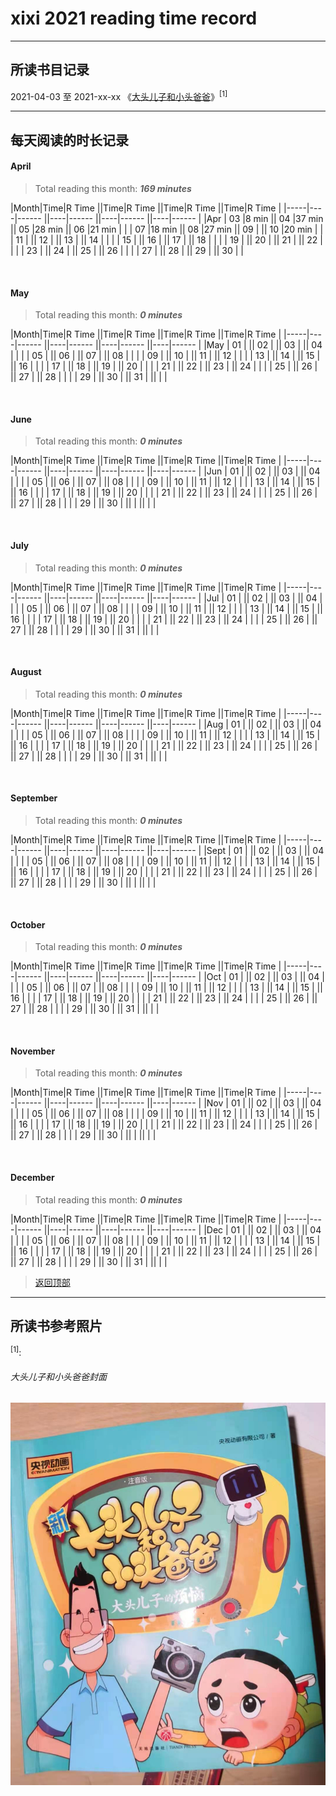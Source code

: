 
# xixi 2021 reading time record

------------------------------

## 所读书目记录

2021-04-03 至 2021-xx-xx 《[大头儿子和小头爸爸](#大头儿子和小头爸爸封面)》<sup>[1]</sup>  


------------------------------

## 每天阅读的时长记录


#### April

>Total reading this month: ***169 minutes***

|Month|Time|R Time  ||Time|R Time  ||Time|R Time  ||Time|R Time  |
|-----|----|------  ||----|------  ||----|------  ||----|------  |
|Apr  | 03 |8  min  || 04 |37 min  || 05 |28 min  || 06 |21 min  |
|     | 07 |18 min  || 08 |27 min  || 09 |        || 10 |20 min  | 
|     | 11 |        || 12 |        || 13 |        || 14 |        | 
|     | 15 |        || 16 |        || 17 |        || 18 |        | 
|     | 19 |        || 20 |        || 21 |        || 22 |        | 
|     | 23 |        || 24 |        || 25 |        || 26 |        | 
|     | 27 |        || 28 |        || 29 |        || 30 |        | 

</br>


#### May
>Total reading this month: ***0 minutes***

|Month|Time|R Time  ||Time|R Time  ||Time|R Time  ||Time|R Time  |
|-----|----|------  ||----|------  ||----|------  ||----|------  |
|May  | 01 |        || 02 |        || 03 |        || 04 |        |
|     | 05 |        || 06 |        || 07 |        || 08 |        |
|     | 09 |        || 10 |        || 11 |        || 12 |        | 
|     | 13 |        || 14 |        || 15 |        || 16 |        | 
|     | 17 |        || 18 |        || 19 |        || 20 |        | 
|     | 21 |        || 22 |        || 23 |        || 24 |        | 
|     | 25 |        || 26 |        || 27 |        || 28 |        | 
|     | 29 |        || 30 |        || 31 |        ||    |        | 

</br>

#### June
>Total reading this month: ***0 minutes***

|Month|Time|R Time  ||Time|R Time  ||Time|R Time  ||Time|R Time  |
|-----|----|------  ||----|------  ||----|------  ||----|------  |
|Jun  | 01 |        || 02 |        || 03 |        || 04 |        |
|     | 05 |        || 06 |        || 07 |        || 08 |        |
|     | 09 |        || 10 |        || 11 |        || 12 |        | 
|     | 13 |        || 14 |        || 15 |        || 16 |        | 
|     | 17 |        || 18 |        || 19 |        || 20 |        | 
|     | 21 |        || 22 |        || 23 |        || 24 |        | 
|     | 25 |        || 26 |        || 27 |        || 28 |        | 
|     | 29 |        || 30 |        ||    |        ||    |        | 

</br>

#### July
>Total reading this month: ***0 minutes***

|Month|Time|R Time  ||Time|R Time  ||Time|R Time  ||Time|R Time  |
|-----|----|------  ||----|------  ||----|------  ||----|------  |
|Jul  | 01 |        || 02 |        || 03 |        || 04 |        |
|     | 05 |        || 06 |        || 07 |        || 08 |        |
|     | 09 |        || 10 |        || 11 |        || 12 |        | 
|     | 13 |        || 14 |        || 15 |        || 16 |        | 
|     | 17 |        || 18 |        || 19 |        || 20 |        | 
|     | 21 |        || 22 |        || 23 |        || 24 |        | 
|     | 25 |        || 26 |        || 27 |        || 28 |        | 
|     | 29 |        || 30 |        || 31 |        ||    |        | 

</br>

#### August
>Total reading this month: ***0 minutes***

|Month|Time|R Time  ||Time|R Time  ||Time|R Time  ||Time|R Time  |
|-----|----|------  ||----|------  ||----|------  ||----|------  |
|Aug  | 01 |        || 02 |        || 03 |        || 04 |        |
|     | 05 |        || 06 |        || 07 |        || 08 |        |
|     | 09 |        || 10 |        || 11 |        || 12 |        | 
|     | 13 |        || 14 |        || 15 |        || 16 |        | 
|     | 17 |        || 18 |        || 19 |        || 20 |        | 
|     | 21 |        || 22 |        || 23 |        || 24 |        | 
|     | 25 |        || 26 |        || 27 |        || 28 |        | 
|     | 29 |        || 30 |        || 31 |        ||    |        | 

</br>

#### September
>Total reading this month: ***0 minutes***

|Month|Time|R Time  ||Time|R Time  ||Time|R Time  ||Time|R Time  |
|-----|----|------  ||----|------  ||----|------  ||----|------  |
|Sept | 01 |        || 02 |        || 03 |        || 04 |        |
|     | 05 |        || 06 |        || 07 |        || 08 |        |
|     | 09 |        || 10 |        || 11 |        || 12 |        | 
|     | 13 |        || 14 |        || 15 |        || 16 |        | 
|     | 17 |        || 18 |        || 19 |        || 20 |        | 
|     | 21 |        || 22 |        || 23 |        || 24 |        | 
|     | 25 |        || 26 |        || 27 |        || 28 |        | 
|     | 29 |        || 30 |        ||    |        ||    |        | 

</br>

#### October
>Total reading this month: ***0 minutes***

|Month|Time|R Time  ||Time|R Time  ||Time|R Time  ||Time|R Time  |
|-----|----|------  ||----|------  ||----|------  ||----|------  |
|Oct  | 01 |        || 02 |        || 03 |        || 04 |        |
|     | 05 |        || 06 |        || 07 |        || 08 |        |
|     | 09 |        || 10 |        || 11 |        || 12 |        | 
|     | 13 |        || 14 |        || 15 |        || 16 |        | 
|     | 17 |        || 18 |        || 19 |        || 20 |        | 
|     | 21 |        || 22 |        || 23 |        || 24 |        | 
|     | 25 |        || 26 |        || 27 |        || 28 |        | 
|     | 29 |        || 30 |        || 31 |        ||    |        | 

</br>

#### November
>Total reading this month: ***0 minutes***

|Month|Time|R Time  ||Time|R Time  ||Time|R Time  ||Time|R Time  |
|-----|----|------  ||----|------  ||----|------  ||----|------  |
|Nov  | 01 |        || 02 |        || 03 |        || 04 |        |
|     | 05 |        || 06 |        || 07 |        || 08 |        |
|     | 09 |        || 10 |        || 11 |        || 12 |        | 
|     | 13 |        || 14 |        || 15 |        || 16 |        | 
|     | 17 |        || 18 |        || 19 |        || 20 |        | 
|     | 21 |        || 22 |        || 23 |        || 24 |        | 
|     | 25 |        || 26 |        || 27 |        || 28 |        | 
|     | 29 |        || 30 |        ||    |        ||    |        | 

</br>

#### December
>Total reading this month: ***0 minutes***

|Month|Time|R Time  ||Time|R Time  ||Time|R Time  ||Time|R Time  |
|-----|----|------  ||----|------  ||----|------  ||----|------  |
|Dec  | 01 |        || 02 |        || 03 |        || 04 |        |
|     | 05 |        || 06 |        || 07 |        || 08 |        |
|     | 09 |        || 10 |        || 11 |        || 12 |        | 
|     | 13 |        || 14 |        || 15 |        || 16 |        | 
|     | 17 |        || 18 |        || 19 |        || 20 |        | 
|     | 21 |        || 22 |        || 23 |        || 24 |        | 
|     | 25 |        || 26 |        || 27 |        || 28 |        | 
|     | 29 |        || 30 |        || 31 |        ||    |        | 





>[返回顶部](#xixi-2021-reading-time-record)

------------------------------

## 所读书参考照片

<sup>[1]</sup>: 
###### 大头儿子和小头爸爸封面
![](image/202104.jpg)


